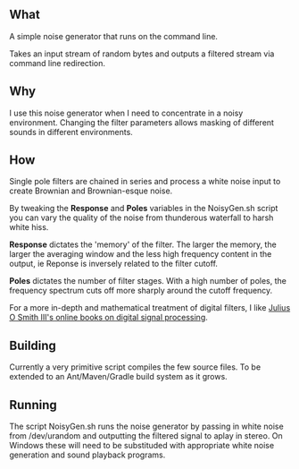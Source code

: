 What
---
A simple noise generator that runs on the command line.

Takes an input stream of random bytes and outputs a filtered stream via command line redirection.

Why
---
I use this noise generator when I need to concentrate in a noisy environment. Changing the filter parameters allows masking of different sounds in different environments.

How
---
Single pole filters are chained in series and process a white noise input to create Brownian and Brownian-esque noise.

By tweaking the **Response** and **Poles** variables in the NoisyGen.sh script you can vary the quality of the noise from thunderous waterfall to harsh white hiss.

**Response** dictates the 'memory' of the filter. The larger the memory, the larger the averaging window and the less high frequency content in the output, ie Reponse is inversely related to the filter cutoff.

**Poles** dictates the number of filter stages. With a high number of poles, the frequency spectrum cuts off more sharply around the cutoff frequency.

For a more in-depth and mathematical treatment of digital filters, I like [Julius O Smith III's online books on digital signal processing](https://ccrma.stanford.edu/~jos/filters/filters.html).

Building
---
Currently a very primitive script compiles the few source files. To be extended to an Ant/Maven/Gradle build system as it grows.

Running
---
The script NoisyGen.sh runs the noise generator by passing in white noise from /dev/urandom and outputting the filtered signal to aplay in stereo. On Windows these will need to be substituded with appropriate white noise generation and sound playback programs.

